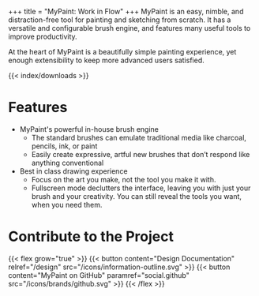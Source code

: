 +++
title = "MyPaint: Work in Flow"
+++
MyPaint is an easy, nimble, and distraction-free tool for painting and sketching
from scratch. It has a versatile and configurable brush engine, and features
many useful tools to improve productivity.<!--more-->

At the heart of MyPaint is a beautifully simple painting experience, yet enough
extensibility to keep more advanced users satisfied.

{{< index/downloads >}}

# Features
- MyPaint's powerful in-house brush engine
	- The standard brushes can emulate traditional media like charcoal, 
pencils, ink, or paint
	- Easily create expressive, artful new brushes that don’t respond like
anything conventional
- Best in class drawing experience
	- Focus on the art you make, not the tool you make it with.
	- Fullscreen mode declutters the interface, leaving you with just your 
brush and your creativity. You can still reveal the tools you want, 
when you need them.

# Contribute to the Project
{{< flex grow="true" >}}
    {{< button content="Design Documentation" relref="/design" src="/icons/information-outline.svg" >}}
    {{< button content="MyPaint on GitHub" paramref="social.github" src="/icons/brands/github.svg" >}}
{{< /flex >}}
